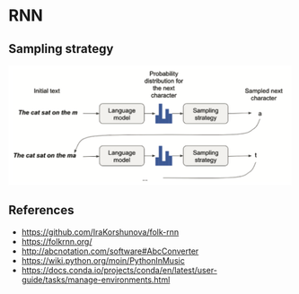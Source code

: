 # RNN

## Sampling strategy

<p float="left">
    <img src="./pix/sampling_strategy.png" width=800>
</p>

## References
* https://github.com/IraKorshunova/folk-rnn
* https://folkrnn.org/
* http://abcnotation.com/software#AbcConverter
* https://wiki.python.org/moin/PythonInMusic
* https://docs.conda.io/projects/conda/en/latest/user-guide/tasks/manage-environments.html
